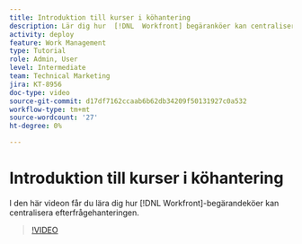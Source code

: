 ```yaml
---
title: Introduktion till kurser i köhantering
description: Lär dig hur  [!DNL  Workfront] begäranköer kan centralisera efterfråganshantering.
activity: deploy
feature: Work Management
type: Tutorial
role: Admin, User
level: Intermediate
team: Technical Marketing
jira: KT-8956
doc-type: video
source-git-commit: d17df7162ccaab6b62db34209f50131927c0a532
workflow-type: tm+mt
source-wordcount: '27'
ht-degree: 0%

---
```


# Introduktion till kurser i köhantering

I den här videon får du lära dig hur [!DNL  Workfront]-begärandeköer kan centralisera efterfrågehanteringen.

>[!VIDEO](https://video.tv.adobe.com/v/335219/?quality=12&learn=on&enablevpops)
